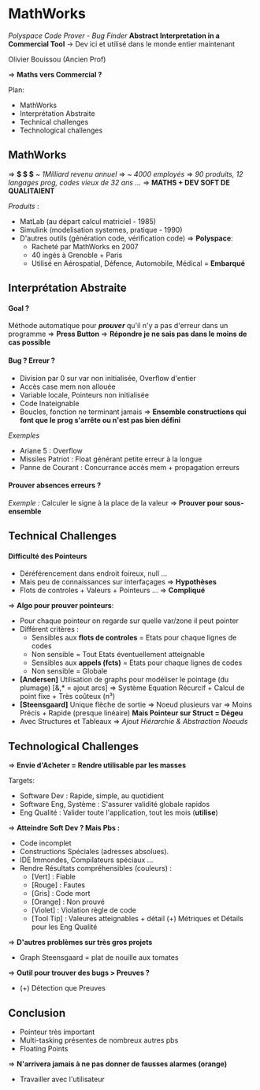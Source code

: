 # MathWorks
*Polyspace Code Prover - Bug Finder*
**Abstract Interpretation in a Commercial Tool**
-> Dev ici et utilisé dans le monde entier maintenant

Olivier Bouissou (Ancien Prof)

=> **Maths vers Commercial ?**

Plan:
- MathWorks
- Interprétation Abstraite
- Technical challenges
- Technological challenges

## MathWorks
=> **\$ \$ \$** *~ 1Milliard revenu annuel*
=> *~ 4000 employés*
=> *90 produits, 12 langages prog, codes vieux de 32 ans ...*
=> **MATHS + DEV SOFT DE QUALITAIENT**

*Produits* :
- MatLab (au départ calcul matriciel - 1985)
- Simulink (modelisation systemes, pratique - 1990)
- D'autres outils (génération code, vérification code)
=> **Polyspace**:
    - Racheté par MathWorks en 2007
    - 40 ingés à Grenoble + Paris
    - Utilisé en Aérospatial, Défence, Automobile, Médical = **Embarqué**

## Interprétation Abstraite

#### Goal ?
Méthode automatique pour ***prouver*** qu'il n'y a pas d'erreur dans un programme
=> **Press Button**
=> **Répondre je ne sais pas dans le moins de cas possible**

#### Bug ? Erreur ?
- Division par 0 sur var non initialisée, Overflow d'entier
- Accès case mem non allouée
- Variable locale, Pointeurs non initialisée
- Code Inateignable
- Boucles, fonction ne terminant jamais
=> **Ensemble constructions qui font que le prog s'arrête ou n'est pas bien défini**

*Exemples*
- Ariane 5 : Overflow
- Missiles Patriot : Float générant petite erreur à la longue
- Panne de Courant : Concurrance accès mem + propagation erreurs

#### Prouver absences erreurs ?
*Exemple :* Calculer le signe à la place de la valeur
=> **Prouver pour sous-ensemble**

## Technical Challenges

#### Difficulté des Pointeurs
- Déréférencement dans endroit foireux, null ...
- Mais peu de connaissances sur interfaçages => **Hypothèses**
- Flots de controles + Valeurs + Pointeurs ... => **Compliqué**

=> **Algo pour prouver pointeurs**:
- Pour chaque pointeur on regarde sur quelle var/zone il peut pointer
- Différent critères :
    - Sensibles aux **flots de controles** = Etats pour chaque lignes de codes
    - Non sensible = Tout Etats éventuellement atteignable
    - Sensibles aux **appels (fcts)** = Etats pour chaque lignes de codes
    - Non sensible = Globale
- **[Andersen]** Utilisation de graphs pour modéliser le pointage (du plumage) [&,\* = ajout arcs]
    => Système Equation Récurcif + Calcul de point fixe + Très coûteux (n³)
- **[Steensgaard]** Unique flèche de sortie => Noeud plusieurs var
    => Moins Précis + Rapide (presque linéaire) **Mais Pointeur sur Struct = Dégeu**
- Avec Structures et Tableaux => *Ajout Hiérarchie & Abstraction Noeuds*

## Technological Challenges
=> **Envie d'Acheter = Rendre utilisable par les masses**

Targets:
- Software Dev : Rapide, simple, au quotidient
- Software Eng, Système : S'assurer validité globale rapidos
- Eng Qualité : Valider toute l'application, tout les mois (**utilise**)

=> **Atteindre Soft Dev ? Mais Pbs :**
- Code incomplet
- Constructions Spéciales (adresses absolues).
- IDE Immondes, Compilateurs spéciaux ...
- Rendre Résultats compréhensibles (couleurs) :
    - [Vert] : Fiable
    - [Rouge] : Fautes
    - [Gris] : Code mort
    - [Orange] : Non prouvé
    - [Violet] : Violation règle de code
    - [Tool Tip] : Valeures atteignables + détail
(+) Métriques et Détails pour les Eng Qualité

=> **D'autres problèmes sur très gros projets**
- Graph Steensgaard = plat de nouille aux tomates

=> **Outil pour trouver des bugs > Preuves ?**
- (+) Détection que Preuves

## Conclusion
- Pointeur très important
- Multi-tasking présentes de nombreux autres pbs
- Floating Points

=> **N'arrivera jamais à ne pas donner de fausses alarmes (orange)**
- Travailler avec l'utilisateur
